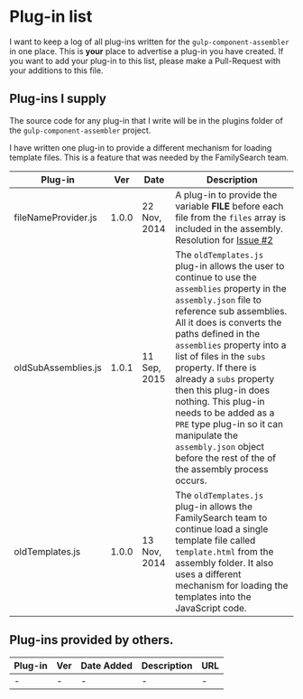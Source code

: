 Plug-in list
============

I want to keep a log of all plug-ins written for the `gulp-component-assembler` in one place. This is **your** place to advertise a plug-in you have created. If you want to add your plug-in to this list, please make a Pull-Request with your additions to this file.



## Plug-ins I supply

The source code for any plug-in that I write will be in the plugins folder of the `gulp-component-assembler` project.

I have written one plug-in to provide a different mechanism for loading template files. This is a feature that was needed by the FamilySearch team.

| Plug-in | Ver | Date | Description |
| --- | --- | --- | --- |
| fileNameProvider.js | 1.0.0 | 22 Nov, 2014 | A plug-in to provide the variable __FILE__ before each file from the `files` array is included in the assembly. Resolution for [Issue #2](https://github.com/intervalia/gulp-component-assembler/issues/2) |
| oldSubAssemblies.js | 1.0.1 | 11 Sep, 2015 | The `oldTemplates.js` plug-in allows the user to continue to use the `assemblies` property in the `assembly.json` file to reference sub assemblies. All it does is converts the paths defined in the `assemblies` property into a list of files in the `subs` property. If there is already a `subs` property then this plug-in does nothing. This plug-in needs to be added as a `PRE` type plug-in so it can manipulate the `assembly.json` object before the rest of the of the assembly process occurs.  |
| oldTemplates.js | 1.0.0 | 13 Nov, 2014 | The `oldTemplates.js` plug-in allows the FamilySearch team to continue load a single template file called `template.html` from the assembly folder. It also uses a different mechanism for loading the templates into the JavaScript code. |



## Plug-ins provided by others.

| Plug-in | Ver | Date Added | Description | URL |
| --- | --- | --- | --- | --- |
| - | - | - | - | - |

